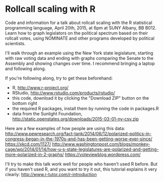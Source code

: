 # Rollcall scaling with R

Code and information for a talk about rollcall scaling with the R statistical programming language, April 20th, 2015, at 6pm at SUNY Albany, BB B012. Learn how to graph legislators on the political spectrum based on their rollcall votes, using NOMINATE and other programs developed by political scientists.

I'll walk through an example using the New York state legislature, starting with raw voting data and ending with graphs comparing the Senate to the Assembly and showing changes over time. I recommend bringing a laptop and following along.

If you're following along, try to get these beforehand:
- R, http://www.r-project.org/
- RStudio, http://www.rstudio.com/products/rstudio/
- this code, download it by clicking the "Download ZIP" button on the bottom right
- the required R packages, install them by running the code in packages.R
- data from the Sunlight Foundation, http://static.openstates.org/downloads/2015-03-01-ny-csv.zip


Here are a few examples of how people are using this data:
http://www.pewresearch.org/fact-tank/2014/06/12/polarized-politics-in-congress-began-in-the-1970s-and-has-been-getting-worse-ever-since/
https://xkcd.com/1127/
http://www.washingtonpost.com/blogs/monkey-cage/wp/2014/01/14/how-u-s-state-legislatures-are-polarized-and-getting-more-polarized-in-2-graphs/
https://voteviewblog.wordpress.com/


I'll try to make this talk work well for people who haven't used R before. But if you haven't used R, and you want to try it out, this tutorial explains it very clearly:
http://www.r-tutor.com/r-introduction
